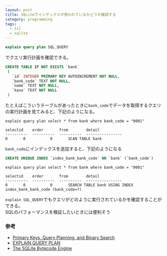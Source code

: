 ```yaml
---
layout: post
title: SQLiteでインデックスが使われているかどうか確認する
category: programming
tags:
  - til
  - sqlite
---
```


```sql
explain query plan SQL_QUERY
```

でクエリ実行計画を確認できる。

 ```sql
 CREATE TABLE IF NOT EXISTS `bank` 
  (
    `id` INTEGER PRIMARY KEY AUTOINCREMENT NOT NULL, 
    `bank_code` TEXT NOT NULL, 
    `name` TEXT NOT NULL, 
    `kana` TEXT NOT NULL
  )
```

たとえばこういうテーブルがあったときに`bank_code`でデータを取得するクエリの実行計画を見てみると、下記のようになる。

```
explain query plan select * from bank where bank_code = "0001"

selectid    order       from        detail          
----------  ----------  ----------  ----------------
0	    0           0	    SCAN TABLE bank
```

`bank_code`にインデックスを追加すると、下記のようになる

```sql
CREATE UNIQUE INDEX `index_bank_bank_code` ON `bank` (`bank_code`)
```

```
explain query plan select * from bank where bank_code = "0001"

selectid    order       from        detail          
----------  ----------  ----------  ----------------
0	    0           0	    SEARCH TABLE bank USING INDEX index_bank_bank_code (bank_code=?)
```

`explain SQL_QUERY`でもクエリがどのように実行されているかを確認することができる。  
SQLのパフォーマンスを検証したいときには便利そう

### 参考
- [Primary Keys, Query Planning, and Binary Search](https://medium.com/@JasonWyatt/squeezing-performance-from-sqlite-indexes-indexes-c4e175f3c346)
- [EXPLAIN QUERY PLAN](https://www.sqlite.org/eqp.html)
- [The SQLite Bytecode Engine](http://www.hwaci.com/sw/sqlite/opcode.html)
